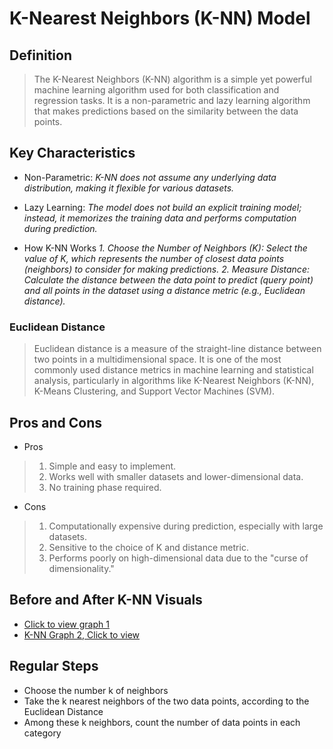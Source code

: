 # K-Nearest Neighbors (K-NN) Model

## Definition
> The K-Nearest Neighbors (K-NN) algorithm is a simple yet powerful machine learning algorithm used for both classification and regression tasks. It is a non-parametric and lazy learning algorithm that makes predictions based on the similarity between the data points.

## Key Characteristics
+ Non-Parametric:
_K-NN does not assume any underlying data distribution, making it flexible for various datasets._

+ Lazy Learning:
_The model does not build an explicit training model; instead, it memorizes the training data and performs computation during prediction._

+ How K-NN Works
_1. Choose the Number of Neighbors (K): Select the value of K, which represents the number of closest data points (neighbors) to consider for making predictions._
_2. Measure Distance: Calculate the distance between the data point to predict (query point) and all points in the dataset using a distance metric (e.g., Euclidean distance)._

### Euclidean Distance
> Euclidean distance is a measure of the straight-line distance between two points in a multidimensional space. It is one of the most commonly used distance metrics in machine learning and statistical analysis, particularly in algorithms like K-Nearest Neighbors (K-NN), K-Means Clustering, and Support Vector Machines (SVM).

## Pros and Cons
+ Pros
> 1. Simple and easy to implement.
> 2. Works well with smaller datasets and lower-dimensional data.
> 3. No training phase required.

+ Cons
> 1. Computationally expensive during prediction, especially with large datasets.
> 2. Sensitive to the choice of K and distance metric.
> 3. Performs poorly on high-dimensional data due to the "curse of dimensionality."

## Before and After K-NN Visuals
+ [Click to view graph 1](https://ibb.co/NZ1yg9P)
+ [K-NN Graph 2, Click to view](https://ibb.co/9hDsY37)

## Regular Steps
+ Choose the number k of neighbors
+ Take the k nearest neighbors of the two data points, according to the Euclidean Distance
+ Among these k neighbors, count the number of data points in each category
